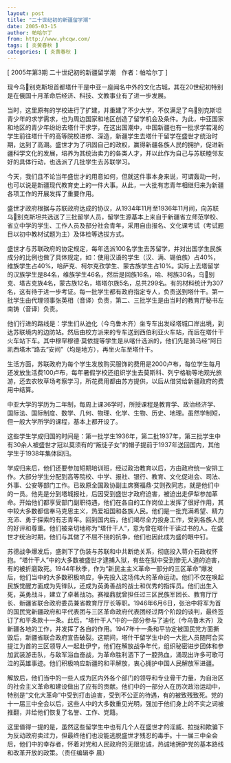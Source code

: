 ```yaml
---
layout: post
title: "二十世纪初的新疆留学潮"
date: 2005-03-15
author: 帕哈尔丁
from: http://www.yhcqw.com/
tags: [ 炎黄春秋 ]
categories: [ 炎黄春秋 ]
---
```



[ 2005年第3期 二十世纪初的新疆留学潮　作者：帕哈尔丁 ]

现今乌别克斯坦首都塔什干是中亚一座闻名中外的文化古城，其在20世纪初特别是在俄国十月革命后经济、科技、文教事业有了进一步发展。


当时，这里原有的学校进行了扩建，并重建了不少大学，不仅满足了乌别克斯坦青少年的求学需求，也为周边国家和地区创造了留学机会及条件。为此，中亚国家和地区的青少年纷纷去塔什干求学，在这出国潮中，中国新疆也有一批求学若渴的学生前往塔什干的高等院校进修、深造，新疆学生去塔什干留学在盛世才统治时期，达到了高潮。盛世才为了巩固自己的政权，赢得新疆各族人民的拥护，促进新疆科学文化的发展，培养为其统治卖力的各类人才，并以此作为自己与苏联睦邻友好的具体行动，也选派了几批学生去苏联学习。


今天，我们且不论当年盛世才的用意如何，但就这件事本身来说，可谓轰动一时，也可以说是新疆现代教育史上的一件大事。从此，一大批有志青年相继归来为新疆各项工作的开展发挥了重要作用。


盛世才政府根据与苏联政府达成的协议，从1934年11月至1936年11月间，向苏联乌别克斯坦共选送了三批留学人员，留学生源基本上来自于新疆省立师范学校、省立中学的学生、工作人员及部分社会青年，采用自由报名、文化课考试（考试题目以初中教材试题为主）及体检等选拔方式。


盛世才与苏联政府的协定规定，每年选派100名学生去苏留学，并对出国学生民族成分的比例也做了具体规定，如：使用汉语的学生（汉、满、锡伯族）占40%，维族学生占40%，哈萨克、柯尔克孜学生、蒙古族学生占10%。实际上去塔留学的汉族学生是84名，维族学生46名，然后是回族16名，哈、柯族30名，乌别克、塔吉克族4名，蒙古族12名，塔塔尔族5名，总共299名。有的材料统计为307名，这有待于进一步考证。每一批学生都有政府指定专人，负责送到塔什干。第一批学生由代理领事张英相（音译）负责，第二、三批学生是由当时的教育厅秘书左南铸（音译）负责。


他们行进的路线是：学生们从迪化（今乌鲁木齐）坐专车出发经塔城口岸出境，到达苏联境内的边防站。然后由校方派来的专车送到西伯利亚火车站，而后在塔什干火车站下车。其中穆罕穆德·莫依提等学生是从喀什选派的，他们先是骑马经“阿日凯西塔木”路去“安间”（均是地方），再坐火车至塔什干。


生活方面，苏联政府为每个学生发放购买服饰的费用是2000卢布，每位学生每月还发放生活费100卢布，每年暑假学校还组织学生去莫斯科、列宁格勒等地观光旅游，还去农牧草场考察学习，所花费用都由苏方提供，以后从借贷给新疆政府的费用中结算。


中亚大学的学历为二年制，每周上课36学时，所授课程是教育学、政治经济学、国际法、国际制度、数学、几何、物理、化学、生物、历史、地理。虽然学制短，但一般大学所学的课程，基本上都开设了。


这些学生学成归国的时间是：第一批学生1936年，第二批1937年，第三批学生中有30余人被盛世才冠以莫须有的“叛徒子女”的帽子提前于1937年送回国内，其他学生于1938年集体回归。


学成归来后，他们还要参加短期培训班，经过政治教育以后，方由政府统一安排工作。大部分学生分配到高等院校、中学、报社、银行、教育、文化促进会、司法、外事、公安等部门工作。已故原全国政协副主席赛福鼎·艾则孜同志，就是他们中的一员。他先是分到塔城报社，后因受到盛世才政府迫害，被迫出走伊犁参加革命。开始他们都享受部门副职待遇，他们在各自的工作岗位上发挥了很好作用，其中较大多数都信奉马克思主义，热爱祖国和各族人民。他们是一批充满希望、精力充沛、勇于探索的有志青年。回到国内后，他们竭尽全力投身工作，受到各族人民的好评和尊重。他们被亲切地称为“塔什干人”，意为曾在塔什干读过书的人。在盛世才统治时期，他们与其做了不屈不挠的抗争，他们也因此成为盛的眼中钉。


苏德战争爆发后，盛剥下了伪装与苏联和中共断绝关系，彻底投入蒋介石政权怀抱。“塔什干人”中的大多数被盛世才逮捕入狱，有些在狱中受到惨无人道的迫害，有的被折磨致死。1944年秋季，作为“新民主主义革命一部分的三区革命”爆发后，他们当中的大多数积极响应，争先投入这场伟大的革命运动。他们不仅在唤起民族觉醒方面成为先锋队，还成为英勇善战的战士和优秀的指挥员。他们出生入死，英勇战斗，建立了卓著战功。赛福鼎就曾担任过三区民族军团长、教育厅厅长、新疆省联合政府委员兼省教育厅厅长等职。1946年6月6日，张治中将军为首的国民党新疆政府和平代表团与三区革命政府代表团经过两个阶段的谈判，最终签订了和平条款十一条。此后，“塔什干人”中的一部分参与了迪化（今乌鲁木齐）及新疆各地的工作，并发挥了各自的作用。1947年十一条和平协定被国民党方面撕毁后，新疆省联合政府宣告破裂。这期间，塔什干留学生中的一大批人员随阿合买提江为首的三区领导人一起赴伊宁，他们在解放战争年代，组织秘密进步团体和参加武装游击队，与敌军浴血奋战，为革命胜利洒下了一腔热血，涌现出许多可歌可泣的英雄事迹。他们积极响应新疆的和平解放，衷心拥护中国人民解放军进疆。


解放后，他们当中的一些人成为区内外各个部门的领导和专业骨干力量，为自治区的社会主义革命和建设做出了应有的贡献。他们中的一部分人在历次政治运动中，特别是“文化大革命”中受到打击迫害，受到不公正的待遇，有的被致残致死。党的十一届三中全会以后，这些人中的大多数重见光明，强加于他们身上的不实之词被推翻，并给他们恢复了名誉、工作、党籍。


这里值得一提的是，虽然这些留学生中也有几个人在盛世才的淫威、拉拢和欺骗下为反动政府卖过力，但最终他们也没能逃脱盛世才残忍的毒手。十一届三中全会后，他们中的幸存者，怀着对党和人民政府的无限忠诚，热诚地拥护党的基本路线和改革开放的政策。（责任编辑李 
晨）



